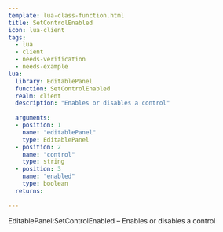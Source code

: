 ```yaml
---
template: lua-class-function.html
title: SetControlEnabled
icon: lua-client
tags:
  - lua
  - client
  - needs-verification
  - needs-example
lua:
  library: EditablePanel
  function: SetControlEnabled
  realm: client
  description: "Enables or disables a control"
  
  arguments:
  - position: 1
    name: "editablePanel"
    type: EditablePanel
  - position: 2
    name: "control"
    type: string
  - position: 3
    name: "enabled"
    type: boolean
  returns:
    
---
```


<div class="lua__search__keywords">
EditablePanel:SetControlEnabled &#x2013; Enables or disables a control
</div>
